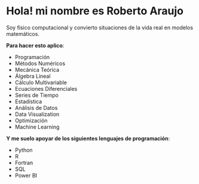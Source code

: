 # Hola! mi nombre es Roberto Araujo

Soy físico computacional y convierto situaciones de la vida real en modelos matemáticos.

**Para hacer esto aplico**: 
- Programación
- Métodos Numéricos
- Mecánica Teórica 
- Álgebra Lineal
- Cálculo Multivariable 
- Ecuaciones Diferenciales 
- Series de Tiempo
- Estadística
- Análisis de Datos
- Data Visualization
- Optimización
- Machine Learning
 
**Y me suelo apoyar de los siguientes lenguajes de programación**:  
- Python 
- R 
- Fortran
- SQL
- Power BI

<!--
**araujorobert/araujorobert** is a ✨ _special_ ✨ repository because its `README.md` (this file) appears on your GitHub profile.

Here are some ideas to get you started:

- 🔭 I’m currently working on ...
- 🌱 I’m currently learning ...
- 👯 I’m looking to collaborate on ...
- 🤔 I’m looking for help with ...
- 💬 Ask me about ...
- 📫 How to reach me: ...
- 😄 Pronouns: ...
- ⚡ Fun fact: ...
-->
